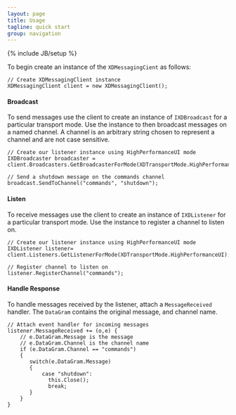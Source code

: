 ```yaml
---
layout: page
title: Usage
tagline: quick start
group: navigation
---
```

{% include JB/setup %}

To begin create an instance of the `XDMessagingCient` as follows:

	// Create XDMessagingClient instance
	XDMessagingClient client = new XDMessagingClient();

#### Broadcast	
	
To send messages use the client to create an instance of `IXDBroadcast` for a particular transport mode. Use the instance to then broadcast messages on a named channel. A channel is an arbitrary string chosen to represent a channel and are not case sensitive.

	// Create our listener instance using HighPerformanceUI mode
	IXDBroadcaster broadcaster = client.Broadcasters.GetBroadcasterForMode(XDTransportMode.HighPerformanceUI);
	
	// Send a shutdown message on the commands channel
	broadcast.SendToChannel("commands", "shutdown");

#### Listen	
	
To receive messages use the client to create an instance of `IXDListener` for a particular transport mode. Use the instance to register a channel to listen on.

	// Create our listener instance using HighPerformanceUI mode
	IXDListener listener= client.Listeners.GetListenerForMode(XDTransportMode.HighPerformanceUI);
	
	// Register channel to listen on
	listener.RegisterChannel("commands");
	
#### Handle Response	
	
To handle messages received by the listener, attach a `MessageReceived` handler. The `DataGram` contains the original message, and channel name.
	
	// Attach event handler for incoming messages
	listener.MessageReceived += (o,e) {
		// e.DataGram.Message is the message
		// e.DataGram.Channel is the channel name
		if (e.DataGram.Channel == "commands")
		{
		   switch(e.DataGram.Message)
		   {
			   case "shutdown":
				 this.Close();
				 break;
		   }
		}
	}
	
